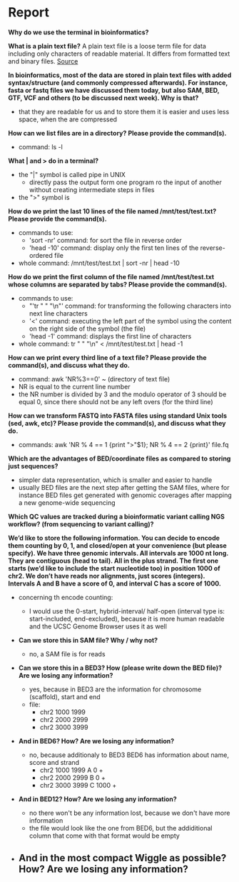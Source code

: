 # Report 

**Why do we use the terminal in bioinformatics?**


**What is a plain text file?**
A plain text file is a loose term file for data including only characters of readable material. It differs from formatted text and binary files. [Source](https://en.wikipedia.org/wiki/Plain_text)

**In bioinformatics, most of the data are stored in plain text files with added syntax/structure (and commonly compressed afterwards). For instance, fasta or fastq files we have discussed them today, but also SAM, BED, GTF, VCF and others (to be discussed next week). Why is that?**
- that they are readable for us and to store them it is easier and uses less space, when the are compressed

**How can we list files are in a directory? Please provide the command(s).**
- command: ls -l

**What | and > do in a terminal?**
- the "|" symbol is called pipe in UNIX
	- directly pass the output form one program ro the input of another without creating intermediate steps in files
- the ">" symbol is


**How do we print the last 10 lines of the file named /mnt/test/test.txt? Please provide the command(s).**
- commands to use:
	- 'sort -nr' command: for sort the file in reverse order
	- 'head -10' command: display only the first ten lines of the reverse-ordered file
- whole command: /mnt/test/test.txt | sort -nr | head -10

**How do we print the first column of the file named /mnt/test/test.txt whose columns are separated by tabs? Please provide the command(s).**
- commands to use:
	- "'tr " " "\\n"' command: for transforming the following characters into next line characters
	- '<' command: executing the left part of the symbol using the content on the right side of the symbol (the file)
	- 'head -1' command: displays the first line of characters
- whole command: tr " " "\\n" < /mnt/test/test.txt | head -1

**How can we print every third line of a text file? Please provide the command(s), and discuss what they do.**
- command: awk 'NR%3==0' ~ (directory of text file)
- NR is equal to the current line number
- the NR number is divided by 3 and the modulo operator of 3 should be equal 0, since there should not be any left overs (for the third line)

**How can we transform FASTQ into FASTA files using standard Unix tools (sed, awk, etc)? Please provide the command(s), and discuss what they do.**
- commands: awk 'NR % 4 == 1 {print ">"$1}; NR % 4 == 2 {print}' file.fq


**Which are the advantages of BED/coordinate files as compared to storing just sequences?**
- simpler data representation, which is smaller and easier to handle
- usually BED files are the next step after getting the SAM files, where for instance BED files get generated with genomic coverages after mapping a new genome-wide sequencing


**Which QC values are tracked during a bioinformatic variant calling NGS workflow? (from sequencing to variant calling)?**



**We’d like to store the following information. You can decide to encode them counting by 0, 1, and closed/open at your convenience (but please specify). We have three genomic intervals. All intervals are 1000 nt long. They are contiguous (head to tail). All in the plus strand. The first one starts (we’d like to include the start nucleotide too) in position 1000 of chr2. We don’t have reads nor alignments, just scores (integers). Intervals A and B have a score of 0, and interval C has a score of 1000.**
- concerning th encode counting:
	- I would use the 0-start, hybrid-interval/ half-open (interval type is: start-included, end-excluded), because it is more human readable and the UCSC Genome Browser uses it as well


- **Can we store this in SAM file? Why / why not?**
	- no, a SAM file is for reads

- **Can we store this in a BED3? How (please write down the BED file)? Are we losing any information?**
	- yes, because in BED3 are the information for chromosome (scaffold), start and end
	- file:
		- chr2		1000		1999
		- chr2		2000		2999
		- chr2		3000		3999


- **And in BED6? How? Are we losing any information?**
	- no, because additionaly to BED3 BED6 has information about name, score and strand
		- chr2		1000		1999		A		0		+
		- chr2		2000		2999		B		0		+
		- chr2		3000		3999		C		1000	+

- **And in BED12? How? Are we losing any information?**
	- no there won't be any information lost, because we don't have more information
	- the file would look like the one from BED6, but the addiditional column that come with that format would be empty

- **And in the most compact Wiggle as possible? How? Are we losing any information?**
	- 














